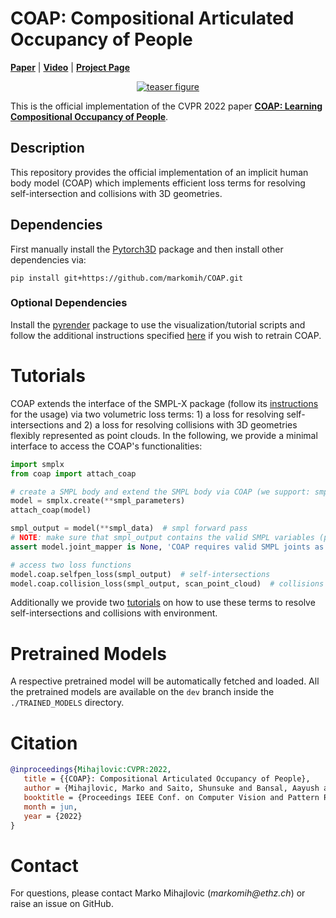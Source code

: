 # COAP: Compositional Articulated Occupancy of People

[**Paper**](https://arxiv.org/abs/2204.06184) | [**Video**](https://www.youtube.com/watch?v=qU0q5h6IldU) | [**Project Page**](https://neuralbodies.github.io/COAP)

<div style="text-align: center">
    <a href="https://neuralbodies.github.io/COAP"><img src="https://neuralbodies.github.io/COAP/images/teaser.png" alt="teaser figure"/></a>
</div>

This is the official implementation of the CVPR 2022 paper [**COAP: Learning Compositional Occupancy of People**](https://neuralbodies.github.io/COAP).

## Description
This repository provides the official implementation of an implicit human body model (COAP) which implements efficient loss terms for resolving self-intersection and collisions with 3D geometries. 

## Dependencies
First manually install the [Pytorch3D](https://github.com/facebookresearch/pytorch3d/blob/main/INSTALL.md) package and then install other dependencies via: 

```pip install git+https://github.com/markomih/COAP.git```

### Optional Dependencies
Install the [pyrender](https://pyrender.readthedocs.io/en/latest/install/index.html) package to use the visualization/tutorial scripts and follow the additional instructions specified [here](./training_code/) if you wish to retrain COAP.

# Tutorials
COAP extends the interface of the SMPL-X package (follow its [instructions](https://github.com/vchoutas/smplx) for the usage) via two volumetric loss terms: 1) a loss for resolving self-intersections and 2) a loss for resolving collisions with 3D geometries flexibly represented as point clouds. 
In the following, we provide a minimal interface to access the COAP's functionalities:

```python
import smplx
from coap import attach_coap

# create a SMPL body and extend the SMPL body via COAP (we support: smpl, smplh, and smplx model types)
model = smplx.create(**smpl_parameters)
attach_coap(model)

smpl_output = model(**smpl_data)  # smpl forward pass
# NOTE: make sure that smpl_output contains the valid SMPL variables (pose parameters, joints, and vertices). 
assert model.joint_mapper is None, 'COAP requires valid SMPL joints as input'

# access two loss functions
model.coap.selfpen_loss(smpl_output)  # self-intersections
model.coap.collision_loss(smpl_output, scan_point_cloud)  # collisions with other geometris
```
Additionally we provide two [tutorials](./tutorials) on how to use these terms to resolve self-intersections and collisions with environment.

# Pretrained Models
A respective pretrained model will be automatically fetched and loaded.
All the pretrained models are available on the `dev` branch inside the `./TRAINED_MODELS` directory. 

# Citation
```bibtex
@inproceedings{Mihajlovic:CVPR:2022,
   title = {{COAP}: Compositional Articulated Occupancy of People},
   author = {Mihajlovic, Marko and Saito, Shunsuke and Bansal, Aayush and Zollhoefer, Michael and Tang, Siyu},
   booktitle = {Proceedings IEEE Conf. on Computer Vision and Pattern Recognition (CVPR)},
   month = jun,
   year = {2022}
}
```
# Contact
For questions, please contact Marko Mihajlovic (_markomih@ethz.ch_) or raise an issue on GitHub.

